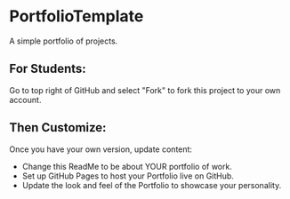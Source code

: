 # PortfolioTemplate

A simple portfolio of projects.

## For Students:

Go to top right of GitHub and select "Fork" to fork this project to your own account.

## Then Customize:

Once you have your own version, update content:

- Change this ReadMe to be about YOUR portfolio of work.
- Set up GitHub Pages to host your Portfolio live on GitHub.
- Update the look and feel of the Portfolio to showcase your personality.
